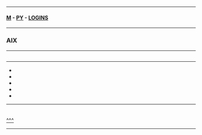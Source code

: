 
---

#### [M](https://github.com/ttltrk/TTT/blob/master/menu.md) - [PY](https://github.com/ttltrk/TTT/blob/master/PY/PY.md) - [LOGINS](https://github.com/ttltrk/TTT/blob/master/PY/LOGINS/LOGINS.md)

---

### AIX

---

```

```

---

* []()
* []()
* []()
* []()
* []()

---

####

```py

```

[^^^](#AIX)

---
